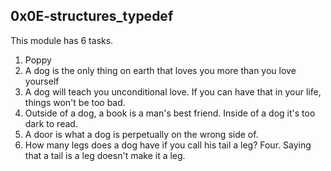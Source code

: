 ## 0x0E-structures_typedef
This module has 6 tasks.

1. Poppy
2. A dog is the only thing on earth that loves you more than you love yourself
3. A dog will teach you unconditional love. If you can have that in your life, things won't be too bad.
4. Outside of a dog, a book is a man's best friend. Inside of a dog it's too dark to read.
5. A door is what a dog is perpetually on the wrong side of.
6. How many legs does a dog have if you call his tail a leg? Four. Saying that a tail is a leg doesn't make it a leg.

